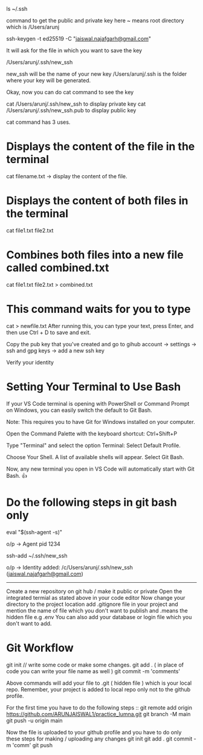 ls ~/.ssh

command to get the public and private key
here ~ means root directory which is /Users/arunj

ssh-keygen -t ed25519 -C "jaiswal.najafgarh@gmail.com"

It will ask for the file in which you want to save the key

/Users/arunj/.ssh/new_ssh

new_ssh will be the name of your new key
/Users/arunj/.ssh is the folder where your key will be generated.

Okay, now you can do cat command to see the key

cat /Users/arunj/.ssh/new_ssh to display private key
cat /Users/arunj/.ssh/new_ssh.pub to display public key

cat command has 3 uses.

# Displays the content of the file in the terminal

cat filename.txt -> display the content of the file.

# Displays the content of both files in the terminal

cat file1.txt file2.txt

# Combines both files into a new file called combined.txt

cat file1.txt file2.txt > combined.txt

# This command waits for you to type

cat > newfile.txt
After running this, you can type your text, press Enter, and then use Ctrl + D to save and exit.

Copy the pub key that you've created and go to gihub account -> settings -> ssh and gpg keys -> add a new ssh key

Verify your identity

# Setting Your Terminal to Use Bash

If your VS Code terminal is opening with PowerShell or Command Prompt on Windows, you can easily switch the default to Git Bash.

Note: This requires you to have Git for Windows installed on your computer.

Open the Command Palette with the keyboard shortcut: Ctrl+Shift+P

Type "Terminal" and select the option Terminal: Select Default Profile.

Choose Your Shell. A list of available shells will appear. Select Git Bash.

Now, any new terminal you open in VS Code will automatically start with Git Bash. 👍

# Do the following steps in git bash only

eval "$(ssh-agent -s)"

o/p -> Agent pid 1234

ssh-add ~/.ssh/new_ssh

o/p -> Identity added: /c/Users/arunj/.ssh/new_ssh (jaiswal.najafgarh@gmail.com)

---

Create a new repository on git hub / make it public or private
Open the integrated termial as stated above in your code editor
Now change your directory to the project location
add .gitignore file in your project and mention the name of file which you don't want to publish and .means the hidden file e.g .env You can also add your database or login file which you don't want to add.

# Git Workflow

git init
// write some code or make some changes.
git add . ( in place of code you can write your file name as well )
git commit -m 'comments'

Above commands will add your file to .git ( hidden file ) which is your local repo. Remember, your project is added to local repo only not to the github profile.

For the first time you have to do the following steps ::
git remote add origin https://github.com/ARUNJAISWAL1/practice_lumna.git
git branch -M main
git push -u origin main

Now the file is uploaded to your github profile and you have to do only these steps for making / uploading any changes
git init
git add .
git commit -m 'comm'
git push
